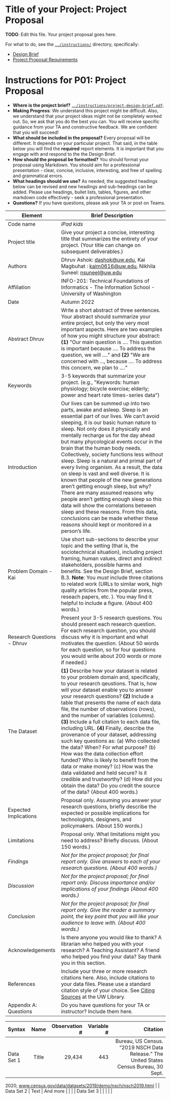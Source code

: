 # Title of your Project: Project Proposal 

**TODO**: Edit this file. Your project proposal goes here.

For what to do, see the [`../instructions/`](../instructions/) directory, specifically: 

* [Design Brief](../instructions/project-design-brief.pdf)
* [Project Proposal Requirements](../instructions/p01-proposal-requirements.md)

# Instructions for P01: Project Proposal 

* **Where is the project brief?**  [`../instructions/project-design-brief.pdf`](../instructions/project-design-brief.pdf).
* **Making Progress**: We understand this project might be difficult. Also, we understand that your project ideas might not be completely worked out. So, we ask that you do the best you can. You will receive specific guidance from your TA and constructive feedback. We are confident that you will succeed! 
* **What should be included in the proposal?** Every proposal will be different. It depends on your particular project.  That said, in the table below you will find the **required** report elements.  It is important that you engage with and respond to the the Design Brief. 
* **How should the proposal be formatted?** You should format your proposal using Markdown. You should aim for a professional presentation - clear, concise, inclusive, interesting, and free of spelling and grammatical errors. 
* **What headings should we use?** As needed, the suggested headings below can be revised and new headings and sub-headings can be added. Please use headings, bullet lists, tables, figures, and other markdown code effectively - seek a professional presentation. 
* **Questions?** If you have questions, please ask your TA or post on Teams.

|Element | Brief Description|
|---------------| --------------
|Code name | _iPad kids_
|Project title| Give your project a concise, interesting title that summarizes the entirety of your project. (Your title can change on subsequent deliverables.) | The Effects on Kids Sleep 
|Authors | Dhruv Ashok: dashok@uw.edu, Kai Magbuhat : kaim0616@uw.edu, Nikhila Suneel: nsuneel@uw.edu|
|Affiliation |  INFO-201: Technical Foundations of Informatics - The Information School - University of Washington |
|Date | Autumn 2022|
|Abstract Dhruv| Write a short abstract of three sentences. Your abstract should summarize your entire project, but only the very most important aspects. Here are two examples of how you might structure your abstract: **(1)** "Our main question is .... This question is important because .... To address the question, we will ...." and **(2)** "We are concerned with ..., because .... To address this concern, we plan to ...." |
|Keywords | 3-5 keywords that summarize your project.  (e.g., "Keywords: human physiology; bicycle exercise; elderly; power and heart rate times-series data") |
|Introduction | Our lives can be summed up into two parts, awake and asleep. Sleep is an essential part of our lives. We can’t avoid sleeping, it is our basic human nature to sleep. Not only does it physically and mentally recharge us for the day ahead but many phycological events occur in the brain that the human body needs. Collectively, society functions less without sleep. Sleep is a natural and primal part of every living organism. As a result, the data on sleep is vast and well diverse. It is known that people of the new generations aren’t getting enough sleep, but why? There are many assumed reasons why people aren’t getting enough sleep so this data will show the correlations between sleep and these reasons. From this data, conclusions can be made whether these reasons should kept or monitored in a person’s life. |
|Problem Domain - Kai| Use short sub-sections to describe your topic and the setting (that is, the sociotechnical situation), including project framing, human values, direct and indirect stakeholders, possible harms and benefits. See the Design Brief, section B.3. **Note**: You *must* include three citations to related work (URLs to similar work, high quality articles from the popular press, reseach papers, etc. ). You may find it helpful to include a figure.  (About 400 words.) |
|Research Questions - Dhruv| Present your 3-5 research questions.  You should present each research question.  For each research question, you should discuss why it is important and what motivates the question. (About 50 words for each question, so for four questions you would write about 200 words or more if needed.) |
|The Dataset | **(1)** Describe how your dataset is related to your problem domain and, specifically, to your research qeustions. That is, how will your dataset enable you to answer your research questions? **(2)** Include a table that presents the name of each data file, the number of observations (rows), and the number of variables (columns). **(3)** Include a full citation to each data file, including URL. **(4)** Finally, describe the provenance of your dataset, addressing such key questions as: (a) Who collected the data? When? For what purpose? (b) How was the data collection effort funded? Who is likely to benefit from the data or make money? (c) How was the data validated and held secure?  Is it credible and trustworthy? (d) How did you obtain the data? Do you credit the source of the data? (About 400 words.) |
|Expected Implications | Proposal only. Assuming you answer your research questions, briefly describe the expected or possible implications for technologists, designers, and policymakers. (About 150 words.) |
|Limitations | Proposal only. What limitations might you need to address? Briefly discuss. (About 150 words.) |
|_Findings_ | _Not for the project proposal; for final report only. Give answers to each of your research questions. (About 400 words.)_ |
|_Discussion_ | _Not for the project proposal; for final report only. Discuss importance and/or implications of your findings  (About 400 words.)_ |
|_Conclusion_ | _Not for the project proposal; for final report only. Give the reader a summary point, the key point that you will like your audience to leave with. (About 400 words.)_ |
|Acknowledgements | Is there anyone you would like to thank? A librarian who helped you with your research? A Teaching Assistant? A friend who helped you find your data? Say thank you in this section.|
|References | Include your three or more research citations here. Also, include citations to your data files. Please use a standard citation style of your choice.  See [Citing Sources](https://guides.lib.uw.edu/research/citations) at the UW Library. |
|Appendix A: Questions| Do you have questions for your TA or instructor?  Include them here.|


| Syntax      | Name        | Observation # | Variable # | Citation |
| :---        |    :----:   |          ---: |      ---:  |   ---:   | 
| Data Set 1  | Title       | 29,434        |   443      |   Bureau, US Census. “2019 NSCH Data Release.” The United States Census Bureau, 30 Sept.  

2020, www.census.gov/data/datasets/2019/demo/nsch/nsch2019.html     |
| Data Set 2  | Text        | And more      |            |          |
| Data Set 3  |             |               |            |          |

